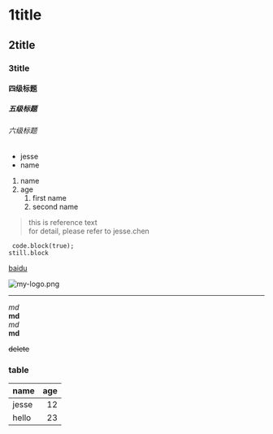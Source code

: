 # 1title
## 2title
### 3title
#### 四级标题 ####
##### 五级标题 #####
###### 六级标题 #####

* jesse
* name

1. name
2. age
    1. first name
    2. second name

> this is reference text \
> for detail, please refer to jesse.chen


``` code.block(true);```\
```still.block```


[baidu](www.baidu.com)


![my-logo.png](https://upload-images.jianshu.io/upload_images/13623636-6d878e3d3ef63825.png?imageMogr2/auto-orient/strip%7CimageView2/2/w/1240 "my-logo")

***


*md*    
**md** \
_md_   
 __md__

 ~~delete~~


 ### table
 |name|age|
 |:-|-:|
 |jesse|12|
 |hello|23|
 